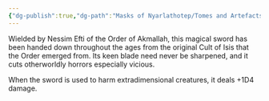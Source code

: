 ```yaml
---
{"dg-publish":true,"dg-path":"Masks of Nyarlathotep/Tomes and Artefacts/Egypt/Sword of Akmallah.md","permalink":"/masks-of-nyarlathotep/tomes-and-artefacts/egypt/sword-of-akmallah/","tags":["TTRPG/Games/MoN"]}
---
```


Wielded by Nessim Efti of the Order of Akmallah, this magical sword has been handed down throughout the ages from the original Cult of Isis that the Order emerged from. Its keen blade need never be sharpened, and it cuts otherworldly horrors especially vicious.

When the sword is used to harm extradimensional creatures, it deals +1D4 damage.